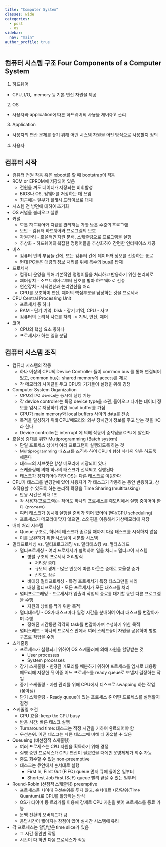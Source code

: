 ```yaml
---
title: "Computer System"
classes: wide
categories: 
  - post
  - os
sidebar:
  nav: "main"
author_profile: true
---
```

   
## 컴퓨터 시스템 구조 Four Components of a Computer System
1. 하드웨어 
  * CPU, I/O,. memory 등 기본 연산 자원을 제공
2. OS 
  * 사용자와 application에 따른 하드웨어의 사용을 제어하고 관리
3. Application
  * 사용자의 연산 문제를 풀기 위해 어떤 시스템 자원을 어떤 방식으로 사용할지 정의
4. 사용자

## 컴퓨터 시작
* 컴퓨터 전원 작동 혹은 reboot를 할 때 bootstrap이 작동
* ROM or EPROM에 저장되어 있음
  * 전원을 꺼도 데이터가 저장되는 비휘발성
  * BIOS나 OS, 펌웨어를 저장하는 데 쓰임
  * 최근에는 일부가 플래시 드라이브로 대체
* 시스템 전 방면에 대하여 초기화
* OS 커널을 불러오고 실행
* 커널
  * 모든 하드웨어와 자원을 관리하는 가장 낮은 수준의 프로그램
  * 보안 - 컴퓨터 하드웨어와 프로그램의 보호
  * 자원관리 - 효율적인 자원 분배, 스케줄링으로 프로그램을 실행
  * 추상화 - 하드웨어의 복잡한 명령어들을 추상화하여 간편한 인터페이스 제공
* 버스
  * 컴퓨터 안의 부품들 간에, 또는 컴퓨터 간에 데이터와 정보를 전송하는 통로
  * 현대 PC들은 대량의 정보 처리를 위해 복수의 bus를 탑재
* 프로세서
  * 컴퓨터 운영을 위해 기본적인 명령어들을 처리하고 반응하기 위한 논리회로
  * 제어장치 - 소프트웨어로부터 신호를 받아 하드웨어로 전송
  * 연산장치 - 사칙연산과 논리연산을 처리
  * CPU를 보조하며 연산, 제어의 핵심부분을 담당하는 것을 프로세서
* CPU Central Processing Unit
  * 프로세서 중 하나
  * RAM - 단기 기억, Disk - 장기 기억, CPU - 사고
  * 컴퓨터의 논리적 사고를 처리 -> 기억, 연산, 제어
* 코어
  * CPU의 핵심 요소 중하나
  * 프로세서가 하는 일을 분담

## 컴퓨터 시스템 조직
* 컴퓨터 시스템의 작동
  * 하나 이상의 CPU와 Device Controller 들이 common bus 를 통해 연결되어 있고, common bus는 shared memory에 access를 제공
  * 각 메모리의 사이클을 두고 CPU와 기기들이 실행을 위해 경쟁
* Computer System Organization
  * CPU와 I/O device는 동시에 실행 가능
  * 각 device controller는 특정 device type을 소관, 들어오고 나가는 데이터 정보를 임시로 저장하기 위한  local buffer를 가짐
  * CPU가 main memory와 local buffers 사이의 data를 전송
  * 목적을 달성하기 위해 CPU/메모리와 외부 장치간에 정보를 주고 받는 것을 I/O라 한다
  * Device controller는 interrupt 에 의해 작동이 중지됨을 CPU에 알린다
* 효율성 증대를 위한 Multiprogramming (Batch system)
  * 단일 프로세스 상에서 여러 프로그램이 실행되도록 하는 것
  * Multiprogramming 태스크를 조직화 하여 CPU가 항상 하나의 일을 하도록 해준다
  * 태스크의 서브셋은 항상 메모리에 저장되어 있다
  * 스케줄링에 의해 하나의 태스크가 선택되고 실행된다
  * 태스크가 정지되어야 하면 OS는 다른 태스크로 이동한다 
* CPU가 태스크를 변경함에 있어 사용자가 각 태스크가 작동하는 동안 반응하고, 상호작용할 수 있도록 하는 논리적 확장을 Time Sharing (multitasking)
  * 반응 시간은 최대 1초
  * 각 사용자(프로그램)는 적어도 하나의 프로세스를 메모리에서 실행 중이어야 한다 (process)
  * 여러 태스크가 동시에 실행될 준비가 되어 있어야 한다(CPU scheduling)
  * 프로세스가 메모리에 맞지 않으면, 스와핑을 이용해서 가상메모리에 저장
* 배치 처리 시스템
  * Queue 구조로, 하나의 태스크가 종료될 때까지 다음 태스크를 시작하지 않음
  * 이를 보완하기 위한 시스템이 시분할 시스템
* 멀티프로세싱 vs. 멀티프로그래밍 vs. 멀티태스킹 vs. 멀티스레드
  * 멀티프로세싱 - 여러 프로세서가 협력하여 일을 처리 = 멀티코어 시스템
    * 병렬 구조의 프로세서 처리방식
      * 처리량 증대
      * 규모의 경제 - 많은 인풋에 따른 아웃풋 증대로 효율성 증가
      * 신뢰도 상승
    * 비대칭 멀티프로세싱 - 특정 프로세서가 특정 태스크만을 처리
    * 대칭 멀티프로세싱 - 모든 프로세서가 모든 태스크를 처리 
  * 멀티프로그래밍 - 프로세서가 입출력 작업의 종료를 대기할 동안 다른 프로그램을 수행
    * 자원의 낭비를 막기 위한 목적
  * 멀티태스킹 - OS가 태스크마다 일정 시간을 분배하여 여러 태스크를 번갈아가며 수행
    * 정해진 시간동안 각각의 task를 번갈아가며 수행하기 위한 목적
  * 멀티스레드 - 하나의 프로세스 안에서 여러 스레드들이 자원을 공유하며 병렬 구조로 작업을 수행
* 스케줄링
  * 프로세스가 실행되기 위하여 OS 스케줄러에 의해 자원을 할당받는 것
    * User processes 
    * System processes 
  * 장기 스케줄링 - 한정된 메모리를 배분하기 위하여 프로세스를 임시로 대용량 메모리에 저장한 뒤 이중 어느 프로세스를 ready queue로 보낼지 결정하는 작업
  * 중기 스케줄링 - 자원 관리를 위해 CPU에서 디스크로 swapping 하는 작업 (쫓아냄)
  * 단기 스케줄링 - Ready queue에 있는 프로세스 중 어떤 프로세스를 실행할지 결정
* 스케줄링 조건
  * CPU 효율: keep the CPU busy 
  * 반응 시간: 빠른 태스크 실행
  * Turnaround time: 태스크는 적정 시간을 기하여 완료되어야 함
  * 우선순위: 어떤 태스크는 다른 태스크에 비해 더 중요할 수 있음
* Queueing (비선점적 스케줄링) 
  * 여러 프로세스는 CPU 자원을 획득하기 위해 경쟁
  * 실행 중인 프로세스가 CPU 연산이 필요없을 때에만 운영체제가 회수 가능
  * 중도 회수할 수 없는 non-preemptive
  * 태스크는 큐안에서 순서대로 실행
    * First In, First Out (FIFO) queue 먼저 큐에 들어온 일부터
    * Shortest Job First (SJF) queue 빨리 끝낼 수 있는 일부터 
* Round-Robin (선점적 스케줄링) preemptive
  * 프로세스들 사이에 우선순위를 두지 않고, 순서대로 시간단위(Time Quantum)로 CPU를 할당하는 방식
  * OS가 타이머 등 트리거를 이용해 강제로 CPU 자원을 뺏어 프로세스를 종료 가능
  * 문맥 전환의 오버헤드가 큼
  * 응답시간이 짧아지는 장점이 있어 실시간 시스템에 유리
* 각 프로세스는 할당받은 time slice가 있음
  * 그 시간 동안만 작동
  * 시간이 다 하면 다음 프로세스가 작동
